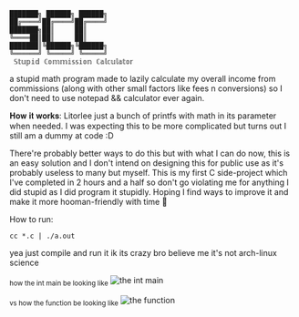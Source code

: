 
	███████╗ ██████╗ ██████╗ 
	██╔════╝██╔════╝██╔════╝ 
	███████╗██║     ██║      
	╚════██║██║     ██║      
	███████║╚██████╗╚██████╗ 
	╚══════╝ ╚═════╝ ╚═════╝ 
     𝕊𝕥𝕦𝕡𝕚𝕕 ℂ𝕠𝕞𝕞𝕚𝕤𝕤𝕚𝕠𝕟 ℂ𝕒𝕝𝕔𝕦𝕝𝕒𝕥𝕠𝕣

a stupid math program made to lazily calculate my overall income from commissions
(along with other small factors like fees n conversions) so I don't need to use notepad && calculator ever again.

𝐇𝐨𝐰 𝐢𝐭 𝐰𝐨𝐫𝐤𝐬:
Litorlee just a bunch of printfs with math in its parameter when needed. I was expecting this to be more complicated but turns out
I still am a dummy at code :D

There're probably better ways to do this but with what I can do now, this is an easy solution and I don't intend on designing this 
for public use as it's probably useless to many but myself. This is my first C side-project which I've completed in 2 hours and a half
so don't go violating me for anything I did stupid as I did program it stupidly. Hoping I find ways to improve it and make it more hooman-friendly with time 🤞

How to run:

```cc *.c | ./a.out```

yea just compile and run it ik its crazy bro believe me it's not arch-linux science

<sub>how the int main be looking like</sub>
![the int main](https://media.discordapp.net/attachments/984736058379997244/1351322995838418984/Screen_Shot_2025-03-18_at_2.09.55_AM.png?ex=67d9f51c&is=67d8a39c&hm=bf7f12efd4252c7112933faf72f996473608e797fdb07158764536453fb50284&=&format=webp&quality=lossless&width=1208&height=620)

<sub>vs how the function be looking like</sub>
![the function](https://media.discordapp.net/attachments/984736058379997244/1351322996152729600/Screen_Shot_2025-03-18_at_2.29.55_AM.png?ex=67d9f51c&is=67d8a39c&hm=3b141839ff9fc62f0c63dc8b0f6c41f0a623b77f43f8e2b22f0e43d7f2b811f2&=&format=webp&quality=lossless&width=422&height=2148)

